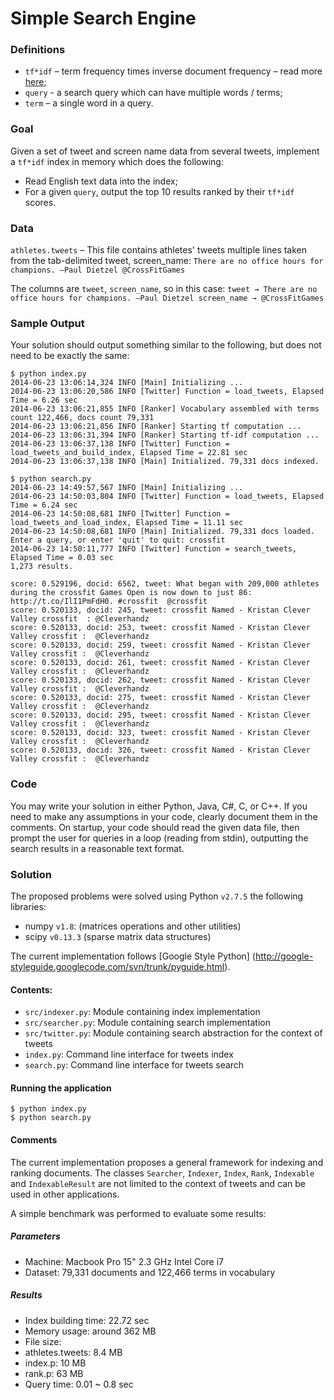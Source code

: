 # Simple Search Engine

### Definitions
- `tf*idf` – term frequency times inverse document frequency – read more [here](http://en.wikipedia.org/wiki/Tf%E2%80%93idf);
- `query` - a search query which can have multiple words / terms;
- `term` – a single word in a query.

### Goal
Given a set of tweet and screen name data from several tweets, implement a `tf*idf` index in memory which does the following:
- Read English text data into the index;
- For a given `query`, output the top 10 results ranked by their `tf*idf` scores.

### Data
`athletes.tweets` – This file contains athletes' tweets multiple lines taken from the tab-delimited tweet, screen_name: `There are no office hours for champions. —Paul Dietzel	@CrossFitGames`

The columns are `tweet`, `screen_name`, so in this case:
`tweet → There are no office hours for champions. —Paul Dietzel screen_name → @CrossFitGames`

### Sample Output
Your solution should output something similar to the following, but does not need to be exactly the same:

```
$ python index.py
2014-06-23 13:06:14,324 INFO [Main] Initializing ...
2014-06-23 13:06:20,586 INFO [Twitter] Function = load_tweets, Elapsed Time = 6.26 sec
2014-06-23 13:06:21,855 INFO [Ranker] Vocabulary assembled with terms count 122,466, docs count 79,331
2014-06-23 13:06:21,856 INFO [Ranker] Starting tf computation ...
2014-06-23 13:06:31,394 INFO [Ranker] Starting tf-idf computation ...
2014-06-23 13:06:37,138 INFO [Twitter] Function = load_tweets_and_build_index, Elapsed Time = 22.81 sec
2014-06-23 13:06:37,138 INFO [Main] Initialized. 79,331 docs indexed.

$ python search.py
2014-06-23 14:49:57,567 INFO [Main] Initializing ...
2014-06-23 14:50:03,804 INFO [Twitter] Function = load_tweets, Elapsed Time = 6.24 sec
2014-06-23 14:50:08,681 INFO [Twitter] Function = load_tweets_and_load_index, Elapsed Time = 11.11 sec
2014-06-23 14:50:08,681 INFO [Main] Initialized. 79,331 docs loaded.
Enter a query, or enter 'quit' to quit: crossfit
2014-06-23 14:50:11,777 INFO [Twitter] Function = search_tweets, Elapsed Time = 0.03 sec
1,273 results.

score: 0.529196, docid: 6562, tweet: What began with 209,000 athletes during the crossfit Games Open is now down to just 86: http://t.co/IlI1PmFdH0. #crossfit	@crossfit
score: 0.520133, docid: 245, tweet: crossfit Named - Kristan Clever  Valley crossfit  :	@Cleverhandz
score: 0.520133, docid: 253, tweet: crossfit Named - Kristan Clever  Valley crossfit :	@Cleverhandz
score: 0.520133, docid: 259, tweet: crossfit Named - Kristan Clever  Valley crossfit :	@Cleverhandz
score: 0.520133, docid: 261, tweet: crossfit Named - Kristan Clever  Valley crossfit :	@Cleverhandz
score: 0.520133, docid: 262, tweet: crossfit Named - Kristan Clever  Valley crossfit :	@Cleverhandz
score: 0.520133, docid: 275, tweet: crossfit Named - Kristan Clever  Valley crossfit :	@Cleverhandz
score: 0.520133, docid: 295, tweet: crossfit Named - Kristan Clever  Valley crossfit :	@Cleverhandz
score: 0.520133, docid: 323, tweet: crossfit Named - Kristan Clever  Valley crossfit :	@Cleverhandz
score: 0.520133, docid: 326, tweet: crossfit Named - Kristan Clever  Valley crossfit :	@Cleverhandz
```

### Code
You may write your solution in either Python, Java, C#, C, or C++. If you need to make any assumptions in your code, clearly document them in the comments. On startup, your code should read the given data file, then prompt the user for queries in a loop (reading from stdin), outputting the search results in a reasonable text format.

### Solution

The proposed problems were solved using Python `v2.7.5` the following libraries:

- numpy `v1.8`: (matrices operations and other utilities)
- scipy `v0.13.3` (sparse matrix data structures)

The current implementation follows [Google Style Python]
(http://google-styleguide.googlecode.com/svn/trunk/pyguide.html).

#### Contents:
 - `src/indexer.py`: Module containing index implementation
 - `src/searcher.py`: Module containing search implementation
 - `src/twitter.py`: Module containing search abstraction for the context of tweets
 - `index.py`: Command line interface for tweets index
 - `search.py`: Command line interface for tweets search

#### Running the application
    $ python index.py
    $ python search.py

#### Comments
The current implementation proposes a general framework for indexing and ranking documents. The classes `Searcher`, `Indexer`, `Index`, `Rank`, `Indexable` and `IndexableResult` are not limited to the context of tweets and can be used in other applications.

A simple benchmark was performed to evaluate some results:

##### Parameters
- Machine: Macbook Pro 15" 2.3 GHz Intel Core i7
- Dataset: 79,331 documents and 122,466 terms in vocabulary

##### Results
- Index building time: 22.72 sec
- Memory usage: around 362 MB
- File size:
 - athletes.tweets: 8.4 MB
 - index.p: 10 MB
 - rank.p: 63 MB
- Query time: 0.01 ~ 0.8 sec
